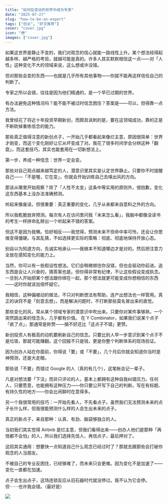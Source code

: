 ```yaml
---
title: "如何在变动的世界中成为专家"
date: "2025-07-27"
slug: "how-to-be-an-expert"
tags: ["创业", "好文推荐"]
cover: "cover.jpg"
icon: "😎"
images: ["cover.jpg"]
---
```

如果这世界是静止不变的，我们对观念的信心就能一路线性上升。某个想法经得起越多样、越严格的考验，就越可能是真的。许多人其实默默相信这一点——对「人性」这种变化不大的领域来说，这么想或许没错。



但对那些会变的东西——也就是几乎所有其他事物——你就不能再这样信任自己的判断了。



专家之所以会错，往往是因为他们精通的，是一个早已过期的世界。



有办法避免这种情况吗？能不能不被过时信念困住？答案是——可以，但得靠一点方法。



我曾经花了将近十年投资早期新创，而颇具讽刺的是，要在这领域成功，靠的正是不断砍掉重练信念的能力。



那些真正值得注意的新创点子，一开始几乎都看起来像烂主意，原因很简单：世界才刚变，而这个变化刚好让它从坏变成了对。我花了很多时间学会分辨这种「翻盘」，而这套技巧，其实也能套用在一切新想法上。



第一步，养成一种信念：世界一定会变。



那些对自己观点越来越笃定的人，潜意识里其实是认定世界静止。只要你不时提醒自己——「不是喔，它在变」，你就会开始训练自己去嗅出风的方向。



那该从哪里开始观察？除了「人性不太变」这条中等实用的原则外，很抱歉，变化这东西基本上没办法准确预测。



听起来像废话，但很重要：真正重要的变化，几乎从来都来自意料之外的方向。



所以我乾脆放弃预测。每次有人在访问里问我「未来怎么看」，我脑中都像没读书的考生一样拼命乱掰出一个听起来不错的答案。



但这不是因为我懒。恰好相反——我觉得，预测未来不但命中率可怜，还会让你思维变得僵硬。与其乱猜，不如选择更实际的策略：彻底、彻底地保持开放心态。



别自以为知道方向，先诚实地承认——我根本不知道哪边才是对的。然后把注意力全放在感知变化的能力上。



当然，你可以有一些假设性想法。它们会稍微绑住你没错，但也会驱动你前进。追东西是会让人兴奋的，猜答案也是。但你得非常有纪律，不让这些假设变成执念。
一旦别人开始把某个想法跟你绑在一起，那个想法就更可能变成你想相信的东西——这时你就该加倍怀疑它。



我相信，这种偏被动的做法，不只对判断想法有帮助，连产出想法也一样管用。真正的诀窍不是「刻意去想」，而是解决问题时，不打断那些莫名冒出来的直觉。



那些变化的风，常从某个领域专家的潜意识中吹出来。只要你对某件事够熟，一个突然跳出来的怪念头，几乎都有价值。
在 Y Combinator，如果我们说某个点子「疯了点」，那通常是称赞——搞不好还比「这点子不错」更赞。



新创投资人有极高的动机要刷新自己的信念。只要比别人早一步意识到某个点子不是垃圾，那就可能赚翻。这个回报不只是钱，更是你整个判断体系的现场验证。



因为创办人站在你面前，你得说「要」或「不要」，几个月后你就会知道你当时是神预测，还是大走眼。



那些说「不要」而错过 Google 的人（真的有几个），这笔帐会记一辈子。



凡是对想法要「下注」而非只评论的人，基本上都拥有这种自我纠错压力。任何人，只要愿意，也能拥有这种压力——你只要公开写下自己的判断。写在有标题、有持久性的地方——你会比闲聊时在意得多。



另一个我很常用的技巧：一开始先看人，不先看点子。虽然我们无法预测未来的点子长什么样，但我很能预测什么样的人会生出未来的点子。



真正的新点子，来自那种：认真、有劲、脑袋够独立的人。



当初我们其实觉得 Airbnb 是烂主意，但我们看得出来——创办人他们是那种「再怪都不会怕」的人，所以我们选择先信人、再信点子，最后押对了。



这招其实通用：想要快一点知道自己什么观念已经过时了？那就去跟那些会打破你观念的人当朋友。



不被自己的专业反困住，已经够难了，而未来只会更难。因为变化不是加速了——变化一直都在加速。



点子会生出点子，这场连锁反应从旧石器时代就没停过。我不认为它会停。
但⋯⋯也许我会错。（最好是）




![](https://prod-files-secure.s3.us-west-2.amazonaws.com/112d0858-5090-4d34-a606-b75eb8d65fd2/46476355-9cf3-4e99-9b7a-3531bc426380/1000202064.png?X-Amz-Algorithm=AWS4-HMAC-SHA256&X-Amz-Content-Sha256=UNSIGNED-PAYLOAD&X-Amz-Credential=ASIAZI2LB466X4ORJW4F%2F20251005%2Fus-west-2%2Fs3%2Faws4_request&X-Amz-Date=20251005T170951Z&X-Amz-Expires=3600&X-Amz-Security-Token=IQoJb3JpZ2luX2VjENz%2F%2F%2F%2F%2F%2F%2F%2F%2F%2FwEaCXVzLXdlc3QtMiJIMEYCIQCLaGLdEZwjcYa4mZg7SOH8e5DvZC2xt3MW8IrULTIEGAIhALSzb3IAZ3eFMuYCELaBbEVa3w2oBY6J5d6wQOA3qe1GKv8DCHQQABoMNjM3NDIzMTgzODA1Igw68U3PPcej%2BuZ%2FDicq3ANoReGHoMkAFCvShtl1dW%2Fe9%2Bl%2B9wCokhKaNk%2FY45Zfbia3Rwd1r0E%2Fu281B%2BI4pB06Dg5P9N%2Fb2U6DQFiCfY1ob2TF4ACFFg2cAoxq%2BWV%2BtL7YdrTFmXExUyc%2BO8w58HkmkZbuEHXb%2BzD2bEgRCBPj2%2FGgXz4VDqwVLGEhUirgDrREuw61DxH36P9QITL7snAe4n1wI5VKbd8r5rzXVOdrm2txxxeg%2FvKSatXBfBQRgr1jmAPn1eKp0c%2B13HBzMMBraMIeuXCcqRkNS6ngQRkttLdt3l4t2K1bgkSRVM%2FVY5XuHNcOv0I3%2FdgDweGwck7ofPvcw6bll6KW%2F1Fli7fyrftrhcAGM0a2CIUJgwBIeq3QPf3mjsSwd5nGtJhQ1Lb59qtpf4f6eqRtmYuJyxTCdwf8PDLQAVHbD7Am%2F0N2sUceqlo%2BpRB9tBUsId%2BVwz6swhyiZC9ljMxXDFUG88MRKfzlRVinSYFOvhlw09bQOhJNG%2FtjU36TuOuDwgD431Pv65FHdnfd2ut2wd6EwZQ%2FkArlxVQgiVp06idCck%2BbmDads8RZ9NjC3LJi5emrJbAsbCB2uDcpUKddDMzhgJRza4DqAqJSoXKrTbaxCuPkIBQ8ycZx5hdUQQX5zjCLqInHBjqkAe9WVmYHPHjcs%2Bd8MGDqF%2B%2Bt4e8z0TOBSDixN4iOzVfQpidunupf68%2FNGpyp9xA2hqCmq5jxrUlNffMKxuXXDRgPPWOt8pQm5MnSqlch%2F%2FUPynLfHLj1La23%2BRLl3vGKn9XIBonyG1OB6OjYbNNhX8FVWeUWdVwVoFQ4Nmo9ZoSnnS%2FdYClNIFu%2Fgg6%2FhP2W5YLFKIJEL3UDAVM0%2Fw9Ywq4Cxjxo&X-Amz-Signature=94e4099a46613dd8402c5f42f2fed17f1e0afac8c1177f33ee907265e1b18920&X-Amz-SignedHeaders=host&x-amz-checksum-mode=ENABLED&x-id=GetObject)

